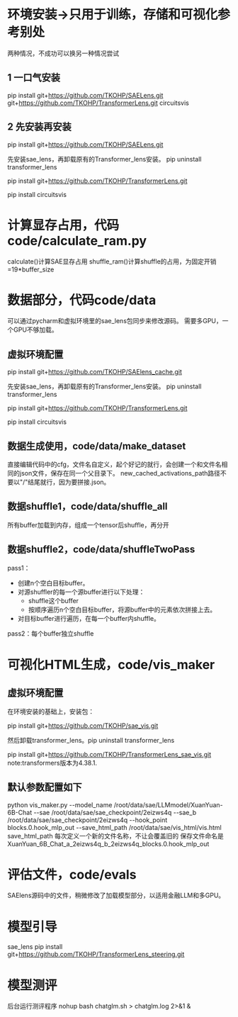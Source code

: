 # 环境安装->只用于训练，存储和可视化参考别处
两种情况，不成功可以换另一种情况尝试
## 1 一口气安装
pip install git+https://github.com/TKOHP/SAELens.git git+https://github.com/TKOHP/TransformerLens.git circuitsvis
## 2 先安装再安装
pip install git+https://github.com/TKOHP/SAELens.git

先安装sae_lens，再卸载原有的Transformer_lens安装。
pip uninstall transformer_lens

pip install git+https://github.com/TKOHP/TransformerLens.git 

pip install circuitsvis
# 计算显存占用，代码code/calculate_ram.py
calculate()计算SAE显存占用
shuffle_ram()计算shuffle的占用，为固定开销=19*buffer_size
# 数据部分，代码code/data
可以通过pycharm和虚拟环境里的sae_lens包同步来修改源码。
需要多GPU，一个GPU不够加载。
## 虚拟环境配置
pip install git+https://github.com/TKOHP/SAElens_cache.git

先安装sae_lens，再卸载原有的Transformer_lens安装。
pip uninstall transformer_lens

pip install git+https://github.com/TKOHP/TransformerLens.git 

pip install circuitsvis
## 数据生成使用，code/data/make_dataset
直接编辑代码中的cfg，文件名自定义，起个好记的就行，会创建一个和文件名相同的json文件，保存在同一个父目录下。
new_cached_activations_path路径不要以"/"结尾就行，因为要拼接.json。

## 数据shuffle1，code/data/shuffle_all
所有buffer加载到内存，组成一个tensor后shuffle，再分开
## 数据shuffle2，code/data/shuffleTwoPass
pass1：
* 创建n个空白目标buffer。
* 对源shuffler的每一个源buffer进行以下处理：
  * shuffle这个buffer
  * 按顺序遍历n个空白目标buffer，将源buffer中的元素依次拼接上去。
* 对目标buffer进行遍历，在每一个buffer内shuffle。

pass2：每个buffer独立shuffle

# 可视化HTML生成，code/vis_maker
## 虚拟环境配置
在环境安装的基础上，安装包：

pip install git+https://github.com/TKOHP/sae_vis.git

然后卸载transformer_lens。pip uninstall transformer_lens

pip install git+https://github.com/TKOHP/TransformerLens_sae_vis.git
note:transformers版本为4.38.1.
## 默认参数配置如下
python vis_maker.py --model_name /root/data/sae/LLMmodel/XuanYuan-6B-Chat --sae /root/data/sae/sae_checkpoint/2eizws4q --sae_b /root/data/sae/sae_checkpoint/2eizws4q --hook_point blocks.0.hook_mlp_out --save_html_path /root/data/sae/vis_html/vis.html 
save_html_path 每次定义一个新的文件名称，不让会覆盖旧的
保存文件命名是XuanYuan_6B_Chat_a_2eizws4q_b_2eizws4q_blocks.0.hook_mlp_out
# 评估文件，code/evals
SAElens源码中的文件，稍微修改了加载模型部分，以适用金融LLM和多GPU。
# 模型引导
sae_lens
pip install git+https://github.com/TKOHP/TransformerLens_steering.git
# 模型测评
后台运行测评程序
nohup bash chatglm.sh > chatglm.log 2>&1 &